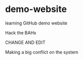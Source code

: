 # demo-website
learning GitHub demo website

Hack the BAHx


CHANGE
AND
EDIT

 Making a big conflict on the system
